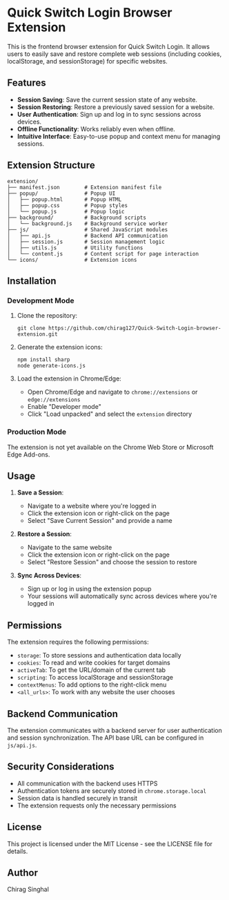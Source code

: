 # Quick Switch Login Browser Extension

This is the frontend browser extension for Quick Switch Login. It allows users to easily save and restore complete web sessions (including cookies, localStorage, and sessionStorage) for specific websites.

## Features

- **Session Saving**: Save the current session state of any website.
- **Session Restoring**: Restore a previously saved session for a website.
- **User Authentication**: Sign up and log in to sync sessions across devices.
- **Offline Functionality**: Works reliably even when offline.
- **Intuitive Interface**: Easy-to-use popup and context menu for managing sessions.

## Extension Structure

```
extension/
├── manifest.json        # Extension manifest file
├── popup/               # Popup UI
│   ├── popup.html       # Popup HTML
│   ├── popup.css        # Popup styles
│   └── popup.js         # Popup logic
├── background/          # Background scripts
│   └── background.js    # Background service worker
├── js/                  # Shared JavaScript modules
│   ├── api.js           # Backend API communication
│   ├── session.js       # Session management logic
│   ├── utils.js         # Utility functions
│   └── content.js       # Content script for page interaction
└── icons/               # Extension icons
```

## Installation

### Development Mode

1. Clone the repository:
   ```
   git clone https://github.com/chirag127/Quick-Switch-Login-browser-extension.git
   ```

2. Generate the extension icons:
   ```
   npm install sharp
   node generate-icons.js
   ```

3. Load the extension in Chrome/Edge:
   - Open Chrome/Edge and navigate to `chrome://extensions` or `edge://extensions`
   - Enable "Developer mode"
   - Click "Load unpacked" and select the `extension` directory

### Production Mode

The extension is not yet available on the Chrome Web Store or Microsoft Edge Add-ons.

## Usage

1. **Save a Session**:
   - Navigate to a website where you're logged in
   - Click the extension icon or right-click on the page
   - Select "Save Current Session" and provide a name

2. **Restore a Session**:
   - Navigate to the same website
   - Click the extension icon or right-click on the page
   - Select "Restore Session" and choose the session to restore

3. **Sync Across Devices**:
   - Sign up or log in using the extension popup
   - Your sessions will automatically sync across devices where you're logged in

## Permissions

The extension requires the following permissions:

- `storage`: To store sessions and authentication data locally
- `cookies`: To read and write cookies for target domains
- `activeTab`: To get the URL/domain of the current tab
- `scripting`: To access localStorage and sessionStorage
- `contextMenus`: To add options to the right-click menu
- `<all_urls>`: To work with any website the user chooses

## Backend Communication

The extension communicates with a backend server for user authentication and session synchronization. The API base URL can be configured in `js/api.js`.

## Security Considerations

- All communication with the backend uses HTTPS
- Authentication tokens are securely stored in `chrome.storage.local`
- Session data is handled securely in transit
- The extension requests only the necessary permissions

## License

This project is licensed under the MIT License - see the LICENSE file for details.

## Author

Chirag Singhal
